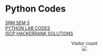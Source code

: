 # Python Codes
[SRM SEM 3](https://github.com/atharva-narkhede/SRM-Sem3)\
[PYTHON LAB CODES](https://github.com/atharva-narkhede/SRM-Sem3/tree/main/Python/Lab)\
[ISCP HACKERRANK SOLUTIONS](https://github.com/THUNDERANKUSH/HACKERRANK-CODES)

<p align="center"> 
  Visitor count<br>
  <img src="https://profile-counter.glitch.me/atharva-narkhede-python/count.svg" />
</p>

